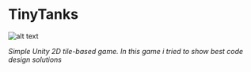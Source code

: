 # TinyTanks

![alt text](https://user-images.githubusercontent.com/36601610/68073387-c3052600-fda0-11e9-9307-70a226d024fd.png)

*Simple Unity 2D tile-based game.*
*In this game i tried to show best code design solutions*

